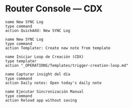 # Router Console — CDX


```button
name New SYNC Log
type command
action QuickAdd: New SYNC Log
```





```button
name New SYNC Log
type command
action Templater: Create new note from template
```
 

```button
name Iniciar Loop de Creación (CDX) 
type templater 
action "_OPERATIONS/Templates/trigger-creation-loop.md"

```


```button
name Capturar insight del día
type command
action Daily notes: Open today's daily note
```


```button
name Ejecutar Sincronización Manual
type command
action Reload app without saving

```


 